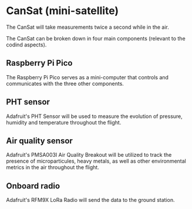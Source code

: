 # CanSat (mini-satellite)

The CanSat will take measurements twice a second while in the air. 

The CanSat can be broken down in four main components (relevant to the codind aspects).  

## Raspberry Pi Pico

The Raspberry Pi Pico serves as a mini-computer that controls and communicates with the three other components.  

## PHT sensor

Adafruit's PHT Sensor will be used to measure the evolution of pressure, humidity and temperature throughout the flight. 

## Air quality sensor

Adafruit's PMSA003I Air Quality Breakout will be utilized to track the presence of microparticules, heavy metals, as well 
  as other environmental metrics in the air throughout the flight.  

## Onboard radio

Adafruit's RFM9X LoRa Radio will send the data to the ground station.

